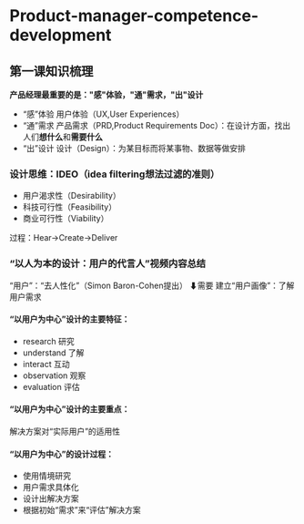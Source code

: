 # Product-manager-competence-development
## 第一课知识梳理
**产品经理最重要的是："感"体验，"通"需求，"出"设计**
* “感”体验
用户体验（UX,User Experiences）
* “通”需求
产品需求（PRD,Product Requirements Doc）：在设计方面，找出人们**想什么**和**需要什么**
* “出”设计
设计（Design）：为某目标而将某事物、数据等做安排

### 设计思维：IDEO（idea filtering想法过滤的准则）
* 用户渴求性（Desirability）
* 科技可行性（Feasibility）
* 商业可行性（Viability）

过程：Hear→Create→Deliver

### “以人为本的设计：用户的代言人”视频内容总结
“用户”：“去人性化”（Simon Baron-Cohen提出）
⬇需要
建立“用户画像”：了解用户需求

#### “以用户为中心”设计的主要特征：
* research 研究
* understand 了解
* interact 互动
* observation 观察
* evaluation 评估

#### “以用户为中心”设计的主要重点：
解决方案对“实际用户”的适用性

#### “以用户为中心”的设计过程：
* 使用情境研究
* 用户需求具体化
* 设计出解决方案
* 根据初始“需求”来“评估”解决方案


